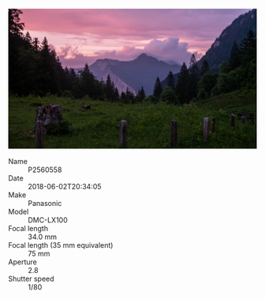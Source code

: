 [![P2560558](/photos/hd/P2560558.jpg)](/photos/full/P2560558.jpg?raw=true)

<dl>
  <dt>Name</dt>
  <dd>P2560558</dd>
  <dt>Date</dt>
  <dd>2018-06-02T20:34:05</dd>
  <dt>Make</dt>
  <dd>Panasonic</dd>
  <dt>Model</dt>
  <dd>DMC-LX100</dd>
  <dt>Focal length</dt>
  <dd>34.0 mm</dd>
  <dt>Focal length (35 mm equivalent)</dt>
  <dd>75 mm</dd>
  <dt>Aperture</dt>
  <dd>2.8</dd>
  <dt>Shutter speed</dt>
  <dd>1/80</dd>
</dl>

